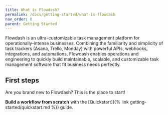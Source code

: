 ```yaml
---
title: What is Flowdash?
permalink: /docs/getting-started/what-is-flowdash
nav_order: 0
parent: Getting Started
---
```


Flowdash is an ultra-customizable task management platform for operationally-intense businesses. Combining the familiarity and simplicity of task trackers (Asana, Trello, Monday) with powerful APIs, webhooks, integrations, and automations, Flowdash enables operations and engineering to quickly build maintainable, scalable, and customizable task management software that fit business needs perfectly.

## First steps

Are you brand new to Flowdash?  This is the place to start!

**Build a workflow from scratch** with the [Quickstart]({% link getting-started/quickstart.md %}) guide.
